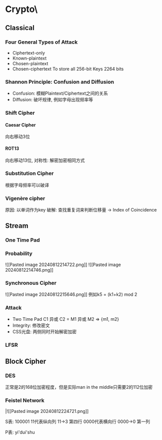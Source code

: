 # Crypto\
## Classical
### Four General Types of Attack
- Ciphertext-only
- Known-plaintext
- Chosen-plaintext
- Chosen-ciphertext
To store all 256-bit Keys 2264 bits

### Shannon Principle:  Confusion and Diffusion

- Confusion: 模糊Plaintext/Ciphertext之间的关系
- Diffusion: 破坏规律, 例如字母出现频率等
### Shift Cipher
#### Caesar Cipher
向右移动3位
#### ROT13
向右移动13位, 对称性: 解密加密相同方式

### Substitution Cipher
根据字母频率可以破译

### Vigenère cipher
原因: 以单词作为key
破解: 查找重复词来判断位移量 -> Index of Coincidence

## Stream
### One Time Pad
### Probability
![[Pasted image 20240812214722.png]]
![[Pasted image 20240812214746.png]]
### Synchronous Cipher
![[Pasted image 20240812215646.png]]
例如k5 = (k1+k2) mod 2

### Attack
- Two Time Pad
C1 异或 C2 = M1 异或 M2 => {m1, m2}
- Integrity: 修改密文
- CSS光盘: 两侧同时开始解密加密

### LFSR
## Block Cipher
### DES 
正常是2的168位加密程度，但是实际man in the middle只需要2的112位加密
### Feistel Network

|![[Pasted image 20240812224721.png]]

S表: 
100001 
11代表纵向列 11->3 第四行
0000代表横向行 0000->0 第一列

P表: 
yi'dui'shu